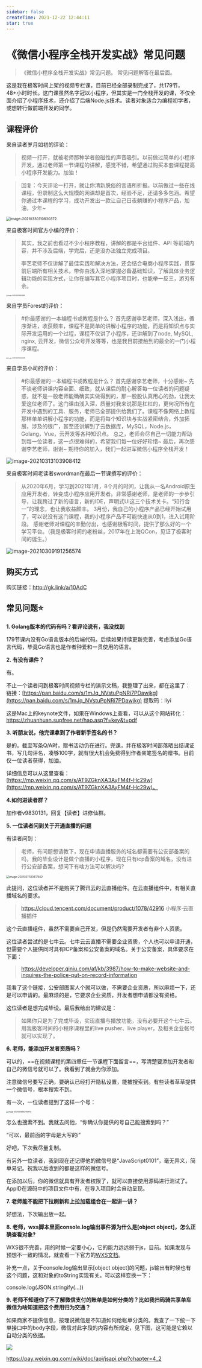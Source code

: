 ```yaml
---
sidebar: false
createTime: 2021-12-22 12:44:11
star: true
---
```


# 《微信小程序全栈开发实战》常见问题

>《微信小程序全栈开发实战》常见问题。
> 常见问题解答在最后面。

这是我在极客时间上架的视频专栏课，目前已经全部录制完成了，共179节，48+小时时长。这门课虽然名字冠以小程序，但其实是一门全栈开发的课，不仅全面介绍了小程序技术，还介绍了后端Node.js技术。读者对象适合为编程初学者，或想转行做前端开发的同学。

## 课程评价

来自读者岁月如初的评论：

> 视频一打开，就被老师那种学者般磁性的声音吸引。以前做过简单的小程序开发，通过老师第一节课程的讲解，感觉不错，希望通过购买本套课程提高小程序开发能力。加油！

> 回复：今天评论一打开，就让你清新脱俗的言语所折报。以前做过一些在线课程，但录制这么大规模的网课却是首次，经验不足，还请多多包涵。希望你通过本课程的学习，成功开发出一款让自己日夜躺赚的小程序产品，加油，少年~

<img src="https://cdn.jsdelivr.net/gh/rixingyike/images/2021/20210330110836image-20210330110830372.png" alt="image-20210330110830372" style="zoom:67%;" />

来自极客时间官方小编的评价：

> 其实，我之前也看过不少小程序教程，讲解的都是平台组件、API 等前端内容，并不涉及后端，学完后，还是没办法独立完成项目。
>
> 李艺老师不仅讲解了最佳实践和解决方法，还会结合电商小程序实践，贯穿前后端所有相关技术，带你由浅入深地掌握必备基础知识，了解具体业务逻辑功能的实现方式，让你在编写其它小程序项目时，也能举一反三，游刃有余。

<img src="https://cdn.jsdelivr.net/gh/rixingyike/images/202120210311143855.png" alt="image-20210303183511288" style="zoom:25%;" />

来自学员Forest的评价：

> #你最感谢的一本编程书或教程是什么？ 
> 首先感谢李艺老师，深入浅出，循序渐进，收获颇丰，课程不是简单的讲解小程序的功能，而是将知识点与实际开发运用的一个过程，课程不仅讲了小程序，还讲解到了node, MySQL, nginx,  云开发，微信公众号开发等等，也是我目前接触到的最全的一门小程序课程。

<img src="https://cdn.jsdelivr.net/gh/rixingyike/images/202120210311144028.png" alt="image-20210303183445619" style="zoom:25%;" />

来自学员小司的评价：

> #你最感谢的一本编程书或教程是什么？ 
>首先感谢李艺老师，十分感谢~
> 先不谈老师讲课内容全面、细致，就从课后的耐心解答每一位读者的问题疑惑，就不是一般老师能确确实实做得到的，那一股股认真用心的劲，让我太爱这位老师了。这门课由浅入深，质量对我来说那是杠杠的，更何况所有在开发中遇到的工具、服务，老师已全部提供给我们了。课程不像网络上教程那样单单讲解小程序的功能，而是将每个知识块与实战紧密结合，外加拓展，涉及的很广，甚至还讲解到了云数据库，MySQL，Node.js，Golang，Vue，云开发等各种知识点。
>总之，老师会尽自己一切能力帮助到每一位读者，这一点很难得的，希望我们每一位好好珍惜~
> 最后，再次感谢李艺老师，谢谢~
>期待你的加入，我们一起进军微信小程序全栈开发！

![image-20210313103908412](https://cdn.jsdelivr.net/gh/rixingyike/images/202120210313103910.png)

来自极客时间老读者swordman在最后一节课撰写的评价：

> 从2020年6月，学习到2021年1月，8个月的时间，让我从一名Android原生应用开发者，转变成小程序应用开发者。非常感谢老师，是老师的一步步引导，让我跨过了新的语言，新的IDE，声明式UI这三个技术关卡。“知行合一”的理念，也让我收益颇丰。
> 3月份，我自己的小程序产品已经开始试用了，可以说没有这门课程，我的小程序产品不可能快速从0到1，进入试用阶段。
> 感谢老师对课程的辛勤付出，也感谢极客时间，提供了那么好的一个学习平台。（我是极客时间的老粉丝，2017年在上海QCon，见证了极客时间的诞生。）

![image-20210309191256574](https://cdn.jsdelivr.net/gh/rixingyike/images/202120210311144252.png)

## 购买方式

购买链接：http://gk.link/a/10AdC

## 常见问题⭐️

**1. Golang版本的代码有吗？看评论说有，我没找到**

179节课内没有Go语言版本的后端代码。后续如果持续更新完善，考虑添加Go语言代码，毕竟Go语言也是作者钟爱和一贯使用的语言。

**2. 有没有课件？**

有。

不止一个读者问到极客时间视频专栏的演示文稿，我整理了出来，都在这里了：
链接：[https://pan.baidu.com/s/1mJq_NVstuPpNRi7PDawjkg](https://pan.baidu.com/s/1mJq_NVstuPpNRi7PDawjkg)
提取码：liyi 

这是Mac上的keynote文件，如果在Windows上查看，可以从这个网站转化：
https://zhuanhuan.supfree.net/hao.asp?f=key&t=pdf

**3. 听朋友说，他完课拿到了作者新手签名的书？**

是的。截至写条Q/A时，赠书活动仍在进行。完课，并在极客时间部落晒出结课证书，写几句评名，凑够100字，就有很大机会免费得到作者亲笔签名的赠书。目前仅一位读者获得，加油。

详细信息可以从这里查看：[https://mp.weixin.qq.com/s/AT9ZGknXA3AyFM4f-Hc29w](https://mp.weixin.qq.com/s/AT9ZGknXA3AyFM4f-Hc29w)。

**4.如何进读者群？**

加作者v9830131，回复【读者】进修仙群。

**5. 一位读者问到关于开通直播的问题**

有读者问到：

> 老师，有问题想请教下，现在申请直播服务的域名都需要有公安部备案的吗，我的毕业设计是做个直播的小程序，现在只有icp备案的域名，没有进行公安部备案，想问下有啥方法可以解决吗?


<img src="https://gitee.com/rxyk/my-images/raw/master/2021/20210311123419.png" alt="image-20210311123417402" style="zoom: 50%;" />

此提问，这位读者并不是购买了腾讯云的云直播组件。在云直播组件中，有相关直播域名的要求。

> https://cloud.tencent.com/document/product/1078/42916
> 小程序·云直播插件

这个云直播组件，虽然不需要自己开发，但是仍然需要开发者有非个人资质。

这位读者尝试的是七牛云。七牛云云直播不需要企业资质，个人也可以申请开通，但需要个人提供同时具有ICP备案和公安备案的域名。关于公安备案，具体要求在下面：

> https://developer.qiniu.com/af/kb/3987/how-to-make-website-and-inquires-the-police-put-on-record-information

我看了这个链接，公安部图案人个就可以做，不需要企业资质，所以麻烦一下，还是可以申请的。最麻烦的是，它要求企业资质，开发者想申请都没有资格。

这位读者是想完成毕设。最后我给出的建议是：

> 如果你只是为了完成毕设，实现直播与播放功能，没有必要开这个七牛云。用我极客时间的小程序课程里的live pusher、live player，及相关企业帐号就可以实现了。

**6. 老师，能添加开发者资质吗？**

可以的，==在视频课程的第四章任一节课程下面留言==，写清楚要添加开发者和自己的微信号就可以了。我看到了就会为你添加。

注意微信号要写正确，要确认已经打开隐私设置，能被搜索到。有些读者草草提供一个微信号，根本搜索不到。

有一次，一位读者提到了这样一个号：

<img src="https://cdn.jsdelivr.net/gh/rixingyike/images/202120210316082801.png" alt="image-20210316082759842" style="zoom:33%;" />

怎么也搜索不到。我就去问他，“你确认你提供的号自己能搜索到吗？”

“可以，最前面的字母是大写的i”

好吧，下次我尽量复制。

有另外一位读者，我到现在还记得他的微信号是“JavaScript0101”，毫无异义，简单易记。祝我以后收到的都是这样的微信号。

在添加以后，你的微信就具有开发者权限了，就可以直接使用源码进行测试了。AppID在源码中的项目文件中有，在导入项目时会自动呈现。

**7. 老师能不能把下拉刷新和上拉加载组合在一起讲一讲？**

好想法，下次输出放一起。

**8. 老师，wxs脚本里面console.log输出事件源为什么是[object object]，怎么正确查看对象?**

WXS很不完善，用的时候一定要小心，它的能力远远弱于js，目前。如果发现与预想不一致的情况，就查看一下官方的[WXS文档](https://developers.weixin.qq.com/miniprogram/dev/reference/wxs/)。

补充一点，关于console.log输出显示[object object]的问题，js输出有时候也有这个问题，这和对象的toString实现有关。可以这样变换一下：

console.log(JSON.stringify(...))

**9. 老师不知道你了不了解微信支付的账单是如何分类的？比如我扫码骑共享单车微信为啥知道把这个费用归为交通？**

如果商家不提供信息，按理说微信是不知道如何给帐单分类的。我查了一下统一下单接口中的body字段，微信对此字段的内容有所规定，见下图，这可能是它赖以自动分类的依据。

![](https://cdn.jsdelivr.net/gh/rixingyike/images/2021/20210414104444f689b2f44004853b2177426b97f19b0.png)

https://pay.weixin.qq.com/wiki/doc/api/jsapi.php?chapter=4_2